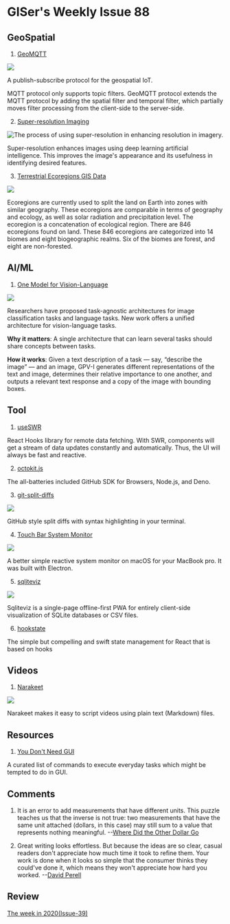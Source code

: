 # GISer's Weekly Issue 88

## GeoSpatial

1. [GeoMQTT](http://www.geomqtt.org/)

![](http://www.geomqtt.org/images/geomqtt_architecture.png)

A publish-subscribe protocol for the geospatial IoT.

MQTT protocol only supports topic filters. GeoMQTT protocol extends the MQTT protocol by adding the spatial filter and temporal filter, which partially moves filter processing from the client-side to the server-side.

2. [Super-resolution Imaging](https://www.gislounge.com/super-resolution-imaging/)

![The process of using super-resolution in enhancing resolution in imagery.](https://cdn.shortpixel.ai/client2/q_lossy,ret_img,w_1100/https://www.gislounge.com/wp-content/uploads/2021/06/MapScaping-Rsuper-resolution-upsampling.png)

Super-resolution enhances images using deep learning artificial intelligence. This improves the image's appearance and its usefulness in identifying desired features.

3. [Terrestrial Ecoregions GIS Data](https://www.gislounge.com/terrestrial-ecoregions-gis-data/)

![](https://cdn.shortpixel.ai/client2/q_lossy,ret_img,w_1034/https://www.gislounge.com/wp-content/uploads/2021/05/biomes-ecoregion.png)

Ecoregions are currently used to split the land on Earth into zones with similar geography. These ecoregions are comparable in terms of geography and ecology, as well as solar radiation and precipitation level. The ecoregion is a concatenation of ecological region. There are 846 ecoregions found on land. These 846 ecoregions are categorized into 14 biomes and eight biogeographic realms. Six of the biomes are forest, and eight are non-forested.

## AI/ML

1. [One Model for Vision-Language](https://www.deeplearning.ai/the-batch/issue-94/)

![](https://info.deeplearning.ai/hs-fs/hubfs/ezgif.com-gif-maker%20-%202021-05-04T162716.343.gif?width=1200&upscale=true&name=ezgif.com-gif-maker%20-%202021-05-04T162716.343.gif)

Researchers have proposed task-agnostic architectures for image classification tasks and language tasks. New work offers a unified architecture for vision-language tasks.

**Why it matters**: A single architecture that can learn several tasks should share concepts between tasks.

**How it works**: Given a text description of a task — say, “describe the image” — and an image, GPV-I generates different representations of the text and image, determines their relative importance to one another, and outputs a relevant text response and a copy of the image with bounding boxes.

## Tool

1. [useSWR](https://github.com/vercel/swr)

React Hooks library for remote data fetching. With SWR, components will get a stream of data updates constantly and automatically. Thus, the UI will always be fast and reactive.

2. [octokit.js](https://github.com/octokit/octokit.js)

The all-batteries included GitHub SDK for Browsers, Node.js, and Deno.

3. [git-split-diffs](https://github.com/banga/git-split-diffs)

![](https://github.com/banga/git-split-diffs/raw/main/screenshots/dark.png?raw=true)

GitHub style split diffs with syntax highlighting in your terminal.

4. [Touch Bar System Monitor](https://github.com/spagnuolocarmine/touchbar-systemmonitor/blob/master/README.md)

![](https://raw.githubusercontent.com/spagnuolocarmine/touchbar-systemmonitor/master/screenshots/touchbar_systemmonitor3.gif?token=ACPXSE7ILAQY5H4V4VO2B526OUIEQ)

A better simple reactive system monitor on macOS for your MacBook pro. It was built with Electron.

5. [sqliteviz](https://github.com/lana-k/sqliteviz)

![](https://github.com/lana-k/sqliteviz/wiki/img/Screenshot_result.png?0.13.0)

Sqliteviz is a single-page offline-first PWA for entirely client-side visualization of SQLite databases or CSV files.

6. [hookstate](https://github.com/avkonst/hookstate)

The simple but compelling and swift state management for React that is based on hooks

## Videos

1. [Narakeet](https://www.narakeet.com/docs/script/#more-examples)

![](https://www.narakeet.com/assets/howto/nk-script-screencast-20200829-pic-x304.jpg)

Narakeet makes it easy to script videos using plain text (Markdown) files.

## Resources

1. [You Don't Need GUI](https://github.com/you-dont-need/You-Dont-Need-GUI)

A curated list of commands to execute everyday tasks which might be tempted to do in GUI.

## Comments

1. It is an error to add measurements that have different units. This puzzle teaches us that the inverse is not true: two measurements that have the same unit attached (dollars, in this case) may still sum to a value that represents nothing meaningful.
   --[Where Did the Other Dollar Go](https://blog.cloudandtree.com/2021/04/the-other-dollar/)

2. Great writing looks effortless. But because the ideas are so clear, casual readers don't appreciate how much time it took to refine them.
   Your work is done when it looks so simple that the consumer thinks they could've done it, which means they won't appreciate how hard you worked.
   --[David Perell](https://twitter.com/david_perell/status/1378943650755842050)

## Review

[The week in 2020(Issue-39)](https://github.com/lkcozy/weekly/blob/master/docs/2020/issue-39.md)
